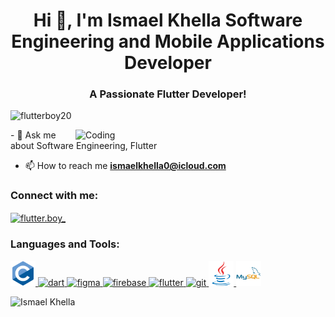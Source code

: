 

<h1 align="center">Hi 👋, I'm Ismael Khella Software Engineering and Mobile Applications Developer </h1>
<h3 align="center">A Passionate Flutter Developer!</h3>

<p align="left"> <img src="https://komarev.com/ghpvc/?username=flutterboy20&label=Profile%20views&color=0e75b6&style=flat" alt="flutterboy20" /> </p>
<img align="right" alt="Coding" width="400" src="https://cdn.dribbble.com/users/2222576/screenshots/4429400/media/a69ca19e9cab053006f82ef758757d22.gif">
- 💬 Ask me about Software Engineering, Flutter

- 📫 How to reach me **ismaelkhella0@icloud.com**

<h3 align="left">Connect with me:</h3>
<p align="left">
<a href="https://instagram.com/khella.ismael" target="blank"><img align="center" src="https://raw.githubusercontent.com/rahuldkjain/github-profile-readme-generator/master/src/images/icons/Social/instagram.svg" alt="flutter.boy_" height="30" width="40" /></a>
</p>

<h3 align="left">Languages and Tools:</h3>
<p align="left">
 <a href="https://www.cprogramming.com/" target="_blank" rel="noreferrer"> 
 <img src="https://raw.githubusercontent.com/devicons/devicon/master/icons/c/c-original.svg" alt="c" width="40" height="40"/> </a> <a href="https://dart.dev" target="_blank" rel="noreferrer"> <img src="https://www.vectorlogo.zone/logos/dartlang/dartlang-icon.svg" alt="dart" width="40" height="40"/> </a> <a href="https://www.figma.com/" target="_blank" rel="noreferrer"> <img src="https://www.vectorlogo.zone/logos/figma/figma-icon.svg" alt="figma" width="40" height="40"/> </a> <a href="https://firebase.google.com/" target="_blank" rel="noreferrer"> <img src="https://www.vectorlogo.zone/logos/firebase/firebase-icon.svg" alt="firebase" width="40" height="40"/> </a> <a href="https://flutter.dev" target="_blank" rel="noreferrer"> <img src="https://www.vectorlogo.zone/logos/flutterio/flutterio-icon.svg" alt="flutter" width="40" height="40"/> </a> <a href="https://git-scm.com/" target="_blank" rel="noreferrer"> <img src="https://www.vectorlogo.zone/logos/git-scm/git-scm-icon.svg" alt="git" width="40" height="40"/> </a> <a href="https://www.java.com" target="_blank" rel="noreferrer"> <img src="https://raw.githubusercontent.com/devicons/devicon/master/icons/java/java-original.svg" alt="java" width="40" height="40"/> </a>  <a href="https://www.mysql.com/" target="_blank" rel="noreferrer"> <img src="https://raw.githubusercontent.com/devicons/devicon/master/icons/mysql/mysql-original-wordmark.svg" alt="mysql" width="40" height="40"/> </a> </p>


<p aligh="left"><img align="left" src="https://github-readme-stats.vercel.app/api/top-langs?username=ismaelkhella&show_icons=true&locale=en&layout=compact" alt="Ismael Khella" /></p>
